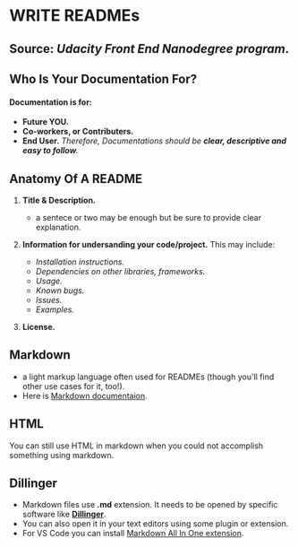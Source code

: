# **WRITE READMEs**
Source:  _Udacity Front End Nanodegree program_.
---------------------------------------------------------------------------------------------------------------------

 ## **Who Is Your Documentation For?**

#### Documentation is for:
- **Future YOU.**
- **Co-workers, or Contributers.**
- **End User.**
_Therefore, Documentations should be **clear, descriptive and easy to follow**._

## **Anatomy Of A README**

1. **Title & Description.**
   - a sentece or two may be enough but be sure to provide clear explanation.
   
2. **Information for undersanding your code/project.**
   This may include:
   - _Installation instructions._
   - _Dependencies on other libraries, frameworks._
   - _Usage._
   - _Known bugs._
   - _Issues._
   - _Examples._
   
3. **License.**  

## **Markdown**
- a light markup language often used for READMEs (though you'll find other use cases for it, too!). 
- Here is [Markdown documentaion](https://help.github.com/articles/getting-started-with-writing-and-formatting-on-github/).

## **HTML**
You can still use HTML in markdown when you could not accomplish something using markdown.

## **Dillinger**
- Markdown files use **.md** extension. It needs to be opened by specific software like [**Dillinger**](https://dillinger.io/).
- You can also open it in your text editors using some plugin or extension.
- For VS Code you can install [Markdown All In One extension](https://marketplace.visualstudio.com/items?itemName=yzhang.markdown-all-in-one).

